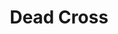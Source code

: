 ---
title: "Dead Cross"
summary: "Hardcore band formed by Dave Lombardo , Justin Pearson , Michael Crain , and Gabe Serbian in late 2015. Serbian departed the group in 2016 while they were recording in order to focus on his family. Lombardo was able to recruit vocalist Mike Patton to replace him and the group's debut album was released in August of 2017."
slug: "dead-cross"
image: "dead-cross.jpg"
apple_music_artist_url: "https://music.apple.com/gb/artist/dead-cross/1227937413"
wikipedia_url: "https://en.wikipedia.org/wiki/Dead_Cross"
---